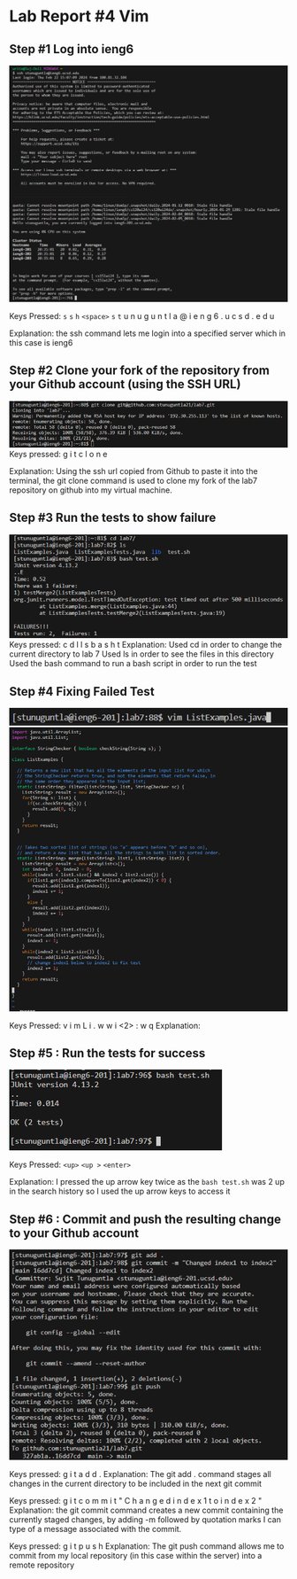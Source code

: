# Lab Report #4 Vim #

## Step #1 Log into ieng6 ##

![Image](1.png)

Keys Pressed:
`s` `s` `h` `<space>` `s` `t` u n u g u n t l a @ i e n g 6 . u c s d . e d u <enter> 

Explanation: the ssh command lets me login into a specified server which in this case is ieng6

## Step #2 Clone your fork of the repository from your Github account (using the SSH URL)
![Image](2.png)
Keys pressed:
g i t <space> c l o n e <space> <CTRL-V> <enter> 

Explanation: Using the ssh url copied from Github to paste it into the terminal, the git clone
command is used to clone my fork of the lab7 repository on github into my virtual machine.

## Step #3 Run the tests to show failure
![Image](3.png)
Keys pressed:
c d l <tab> <enter>
l s <enter>
b a s h <space> t <tab> <enter>
Explanation:
Used cd in order to change the current directory to lab 7
Used ls in order to see the files in this directory
Used the bash command to run a bash script in order to run the test

## Step #4 Fixing Failed Test

![Image](4.png)
![Image](5.png)

Keys Pressed:
v i m <space> L i <tab> . <tab> <enter>
<up> <up> <up> <up> <up> <up> w w <left>
i
<delete> <2> 
<esc>
: w q <enter> 
Explanation: 

## Step #5 : Run the tests for success
![Image](6.png)

Keys Pressed:
`<up>` `<up >` `<enter>` 

Explanation:
I pressed the up arrow key twice as the `bash test.sh` was 2 up
in the search history so I used the up arrow keys to access it

## Step #6 : Commit and push the resulting change to your Github account
![Image](7.png)

Keys pressed:
g i t <space> a d d <space> . <enter> 
Explanation:
The git add . command stages all changes in the current directory to be included in the next git commit

Keys pressed:
g i t <space> c o m m i t <space> " C h a n g e d <space> i n d e x 1 <space> t o <space> i n d e x 2 " <enter> 
Explanation: the git commit command creates a new commit containing the currently staged changes, by adding -m followed by quotation marks I can type of a message associated with the commit.

Keys pressed:
g i t <space> p u s h <enter> 
Explanation:
The git push command allows me to commit from my local repository (in this case within the server) into a remote repository

